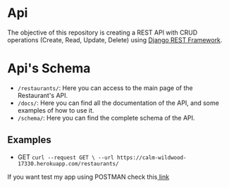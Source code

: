 # Api

The objective of this repository is creating a REST API with CRUD operations  (Create, Read, Update, Delete) using <a href="http://www.django-rest-framework.org">Django REST Framework</a>.

# Api's Schema

- `/restaurants/`: Here you can access to the main page of the Restaurant's API. 
- `/docs/`: Here you can find all the documentation of the API, and some examples of how to use it.
- `/schema/`: Here you can find the complete schema of the API.

## Examples

- GET ```curl --request GET \
  --url https://calm-wildwood-17330.herokuapp.com/restaurants/```
  
If you want test my app using POSTMAN check this<a href="https://documenter.getpostman.com/view/1727394/api/RW1boKPb"> link</a>

